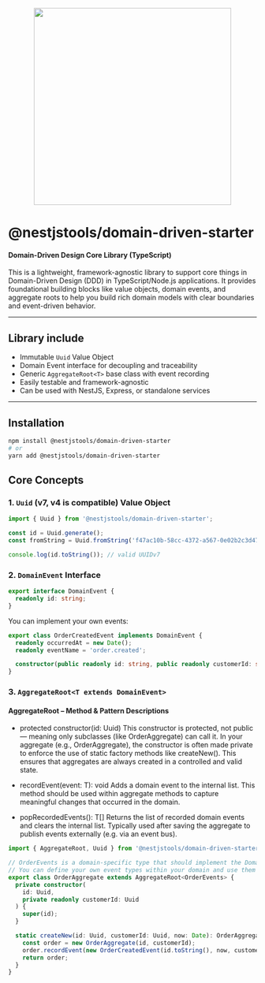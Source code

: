 <p align="center">
    <image src="nestjstools-logo.png" width="400">
</p>

# @nestjstools/domain-driven-starter

#### Domain-Driven Design Core Library (TypeScript)

This is a lightweight, framework-agnostic library to support core things in Domain-Driven Design (DDD) in TypeScript/Node.js applications. It provides foundational building blocks like value objects, domain events, and aggregate roots to help you build rich domain models with clear boundaries and event-driven behavior.

---

## Library include

- Immutable `Uuid` Value Object
- Domain Event interface for decoupling and traceability
- Generic `AggregateRoot<T>` base class with event recording
- Easily testable and framework-agnostic
- Can be used with NestJS, Express, or standalone services

---

## Installation

```bash
npm install @nestjstools/domain-driven-starter
# or
yarn add @nestjstools/domain-driven-starter
```

## Core Concepts

### 1. `Uuid` (v7, v4 is compatible) Value Object

```ts
import { Uuid } from '@nestjstools/domain-driven-starter';

const id = Uuid.generate();
const fromString = Uuid.fromString('f47ac10b-58cc-4372-a567-0e02b2c3d479');

console.log(id.toString()); // valid UUIDv7
```

### 2. `DomainEvent` Interface

```ts
export interface DomainEvent {
  readonly id: string;
}
```

You can implement your own events:

```ts
export class OrderCreatedEvent implements DomainEvent {
  readonly occurredAt = new Date();
  readonly eventName = 'order.created';

  constructor(public readonly id: string, public readonly customerId: string) {}
}
```

### 3. `AggregateRoot<T extends DomainEvent>`

#### AggregateRoot<T extends DomainEvent> – Method & Pattern Descriptions
* protected constructor(id: Uuid)
This constructor is protected, not public — meaning only subclasses (like OrderAggregate) can call it.
In your aggregate (e.g., OrderAggregate), the constructor is often made private to enforce the use of static factory methods like createNew().
This ensures that aggregates are always created in a controlled and valid state.

* recordEvent(event: T): void
Adds a domain event to the internal list.
This method should be used within aggregate methods to capture meaningful changes that occurred in the domain.

* popRecordedEvents(): T[]
Returns the list of recorded domain events and clears the internal list.
Typically used after saving the aggregate to publish events externally (e.g. via an event bus).

```ts
import { AggregateRoot, Uuid } from '@nestjstools/domain-driven-starter';

// OrderEvents is a domain-specific type that should implement the DomainEvent interface.
// You can define your own event types within your domain and use them here.
export class OrderAggregate extends AggregateRoot<OrderEvents> {
  private constructor(
    id: Uuid, 
    private readonly customerId: Uuid
  ) {
    super(id);
  }

  static createNew(id: Uuid, customerId: Uuid, now: Date): OrderAggregate {
    const order = new OrderAggregate(id, customerId);
    order.recordEvent(new OrderCreatedEvent(id.toString(), now, customerId.toString()));
    return order;
  }
}
```

